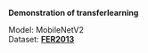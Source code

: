 __Demonstration of transferlearning__

Model: MobileNetV2 <br>
Dataset: __[FER2013]([http://url](https://www.kaggle.com/competitions/challenges-in-representation-learning-facial-expression-recognition-challenge)https://www.kaggle.com/competitions/challenges-in-representation-learning-facial-expression-recognition-challenge)__
